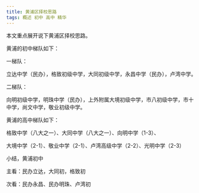 ```yaml
---
title: 黄浦区择校思路
tags: 概述 初中 高中 精华
---
```


本文重点展开说下黄浦区择校思路。

黄浦的初中梯队如下：

一梯队：

立达中学（民办），格致初级中学，大同初级中学，永昌中学（民办），卢湾中学。

二梯队：

向明初级中学，明珠中学（民办），上外附属大境初级中学，市八初级中学，市十中学，尚文中学，敬业初级中学。

黄浦的高中梯队如下：

格致中学（八大之一）、大同中学（八大之一）、向明中学（1-3）、

大境中学（2-1）、敬业中学（2-1）、卢湾高级中学（2-2）、光明中学（2-3）

小结，黄浦初中

主看：民办立达，大同初，格致初

次看：民办永昌、民办明珠、卢湾初